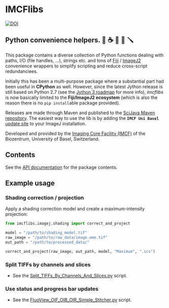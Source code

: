 # IMCFlibs

[![DOI](https://zenodo.org/badge/156891364.svg)](https://zenodo.org/badge/latestdoi/156891364)

## Python convenience helpers. 🐍 ☕ 🔩 🔧 🪛

This package contains a diverse collection of Python functions dealing with
paths, I/O (file handles, ...), strings etc. and tons of [Fiji][fiji] /
[ImageJ2][imagej] convenience wrappers to simplify scripting and reduce
cross-script redundanciees.

Initially this has been a multi-purpose package where a substantial part had
been useful in **CPython** as well. However, since the latest Jython
release is still based on Python 2.7 (see the [Jython 3 roadmap][jython3] for
more info), *imcflibs* is now basically limited to the **Fiji/ImageJ2
ecosystem** (which is also the reason there is no `pip install`able package
provided).

Releases are made through Maven and published to the [SciJava Maven
repository][sj_maven]. The easiest way to use the lib is by adding the **`IMCF
Uni Basel`** [update site][imcf_updsite] to your ImageJ installation.

Developed and provided by the [Imaging Core Facility (IMCF)][imcf] of the
Biozentrum, University of Basel, Switzerland.

## Contents

See the [API documentation][apidocs] for the package contents.

## Example usage

### Shading correction / projection

Apply a shading correction model and create a maximum-intensity projection:

```Python
from imcflibs.imagej.shading import correct_and_project

model = "/path/to/shading_model.tif"
raw_image = "/path/to/raw_data/image.ome.tif"
out_path = "/path/to/processed_data/"

correct_and_project(raw_image, out_path, model, "Maximum", ".ics")
```

### Split TIFFs by channels and slices

* See the [Split_TIFFs_By_Channels_And_Slices.py][script_split] script.

### Use status and progress bar updates

* See the [FluoView_OIF_OIB_OIR_Simple_Stitcher.py][script_fvstitch] script.

[imcf]: https://www.biozentrum.unibas.ch/imcf
[imagej]: https://imagej.net
[fiji]: https://fiji.sc
[jython3]: https://www.jython.org/jython-3-roadmap
[sj_maven]: https://maven.scijava.org/#nexus-search;gav~ch.unibas.biozentrum.imcf~~~~
[imcf_updsite]: https://imagej.net/list-of-update-sites/
[apidocs]: https://imcf.one/apidocs/imcflibs/
[script_split]: https://github.com/imcf/imcf-fiji-scripts/blob/master/src/main/resources/scripts/Plugins/IMCF_Utilities/Convert/Split_TIFFs_By_Channels_And_Slices.py
[script_fvstitch]: https://github.com/imcf/imcf-fiji-scripts/blob/master/src/main/resources/scripts/Plugins/IMCF_Utilities/Stitching_Registration/FluoView_OIF_OIB_OIR_Simple_Stitcher.py
